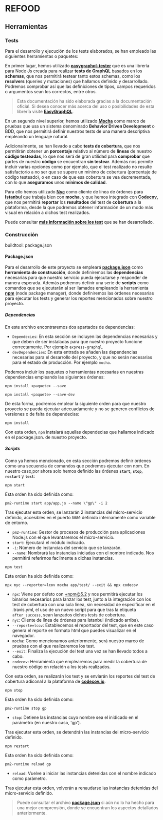 # REFOOD

## Herramientas
### Tests
Para el desarrollo y ejecución de los tests elaborados, se han empleado las siguientes herramientas o paquetes:

En primer lugar, hemos utilizado [**easygraphql-tester**](https://easygraphql.com/docs/getting-started/overview) que es una librería para Node Js creada para realizar **tests de GraphQL** basados en los **schemas**, que nos permitirá testear tanto estos schemas, como los **resolvers** (queries y mutaciones) que hallamos definido y desarrollado. Podremos comprobar así que las definiciones de tipos, campos requeridos o argumentos sean los correctos, entre otros.

> Esta documentación ha sido elaborada gracias a la documentación oficial. Si desea conocer más acerca del uso o posibilidades de esta librería visite [**EasyGraphQL**](https://easygraphql.com/docs/easygraphql-tester/overview/).

En un segundo nivel superior, hemos utilizado [**Mocha**](https://mochajs.org/) como marco de pruebas que usa un sistema denominado **Behavior Driven Development** o BDD, que nos permitirá definir nuestros tests de una manera descriptiva empleando un lenguaje natural.

Adicionalmente, se han llevado a cabo **tests de cobertura**, que nos permitirán obtener un **porcentaje** relativo al número de **líneas** de nuestro **código testeadas**, lo que nos será de gran utilidad para **comprobar** que partes de nuestro **código** se encuentran **sin testear**. Además nos permite incluir varias opciones como por ejemplo, que el test realizado no resulte satisfactorio a no ser que se supere un mínimo de cobertura (porcentaje de código testeado), o en caso de que esa cobertura se vea decrementada, con lo que **aseguramos** unos **mínimos de calidad**.

Para ello hemos utilizado [**Nyc**](https://github.com/istanbuljs/nyc) como cliente de línea de órdenes para [**Istanbul**](https://istanbul.js.org/) que trabaja bien con **mocha**, y que hemos integrado con [**Codecov**](https://github.com/istanbuljs/nyc/blob/master/docs/setup-codecov.md), que nos permitirá **reportar** los **resultados** del test de **cobertura** a la plataforma, desde la que podremos obtener información de un modo más visual en relación a dichos test realizados.

Puede consultar [**más información sobre los test**](https://github.com/yoskitar/Cloud-Computing-CC/blob/master/Documentacion/Tests.md) que se han desarrollado.

### Construcción

buildtool: package.json

#### Package.json
Para el desarrollo de este proyecto se empleará [**package.json**](https://github.com/yoskitar/Cloud-Computing-CC/blob/master/package.json) como **herramienta de construcción**, donde definiremos las **dependencias** necesarias para que nuestro servicio pueda ejecutarse y responder de manera esperada. Además podremos definir una serie de **scripts** como comandos que se ejecutarán al ser llamados empleando la herramienta [**npm**](https://www.npmjs.com/) (node package manager), donde definiremos las órdenes necesarias para ejecutar los tests y generar los reportes mencionados sobre nuestro proyecto.

##### Dependencias
En este archivo encontraremos dos apartados de dependencias:
* `Dependecies`: En esta sección se incluyen las dependencias necesarias y que deben de ser instaladas para que nuestro proyecto funcione correctamente. Por ejemplo `express-graphql`.
* `devDependencies`: En esta entrada se añaden las dependencias necesarias para el desarrollo del proyecto, y que no serán necesarias para el estado de producción. Por ejemplo `mocha`.

Podemos incluir los paquetes o herramientas necesarias en nuestras dependencias empleando las siguientes órdenes:

```
npm install <paquete> --save
```
```
npm install <paquete> --save-dev
```
De esta forma, podremos emplear la siguiente orden para que nuestro proyecto se pueda ejecutar adecuadamente y no se generen conflictos de versiones o de falta de dependecias:
```
npm install 
```
Con esta orden, `npm` instalará aquellas dependecias que hallamos indicado en el package.json. de nuestro proyecto. 

##### Scripts
Como ya hemos mencionado, en esta sección podremos definir órdenes como una secuencia de comandos que podremos ejecutar con npm. En nuestro caso,por ahora solo hemos definido las órdenes **`start`**, **`stop`**, **`restart`** y **`test`**:

```
npm start
```
Esta orden ha sido definida como:
```
pm2-runtime start app/app.js --name \"gp\" -i 2
```
Tras ejecutar esta orden, se lanzarán 2 instancias del micro-servicio definido, accesibles en el puerto `8080` definido internamente como variable de entorno.
* `pm2-runtime`: Gestor de procesos de producción para aplicaciones Node.js con el que levantaremos el micro-servicio.
* `start`: Ejecutará el módulo indicado.
* `-i`: Número de instancias del servicio que se lanzarán.
* `--name`: Nombrará las instancias iniciadas con el nombre indicado. Nos permitirá referirnos facilmente a dichas instancias.

```
npm test 
```

Esta orden ha sido definida como:
```
npx nyc --reporter=lcov mocha app/test/ --exit && npx codecov
```
* `npx`: Viene por defeto con +npm@5.2 y nos permitirá ejecutar los binarios necesarios para lanzar los test, junto a la integración con los test de cobertura con una sola línea, sin necesidad de especificar en el .travis.yml, el uso de un nuevo script para que tras la etiqueta `after_success`, sean lanzados dichos tests de cobertura.
* `nyc`: Cliente de línea de órdenes para Istanbul (indicado arriba).
* `--reporte=lcov`: Establecemos el reportador del test, que en este caso genera el reporte en formato html que puedes visualizar en el navegador.
* `mocha`: Como mencionamos anteriormente, será nuestro marco de pruebas con el que realizaremos los test.
* `--exit`: Finaliza la ejecución del test una vez se han llevado todos a cabo.
* `codecov`: Herramienta que emplearemos para medir la cobertura de nuestro código en relación a los tests realizados.

Con esta orden, se realizarán los test y se enviarán los reportes del test de cobertura adiconal a la plataforma de [**codecov.io**](https://codecov.io/gh/yoskitar/Cloud-Computing-CC).

```
npm stop
```
Esta orden ha sido definida como:
```
pm2-runtime stop gp
```
* `stop`: Detiene las instancias cuyo nombre sea el inidicado en el parámetro (en nuestro caso, 'gp').

Tras ejecutar esta orden, se detendrán las instancias del micro-servicio definido.

```
npm restart
```
Esta orden ha sido definida como:
```
pm2-runtime reload gp
```
* `reload`: Vuelve a iniciar las instancias detenidas con el nombre indicado como parámetro.

Tras ejecutar esta orden, volverán a renaudarse las instancias detenidas del micro-servicio definido.

> Puede consultar el archivo [**package.json**](https://github.com/yoskitar/Cloud-Computing-CC/blob/master/package.json) si aún no lo ha hecho para una mejor comprensión, donde se encuentran los aspectos detallados anteriormente.